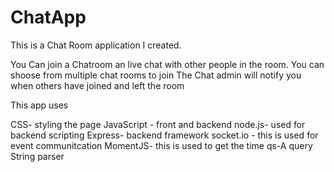 # ChatApp
This is a Chat Room application I created.

You Can join a Chatroom an live chat with other people in the room.
You can shoose from multiple chat rooms to join
The Chat admin will notify you when others have joined and left the room

This app uses

CSS- styling the page
JavaScript - front and backend
node.js- used for backend scripting
Express- backend framework
socket.io - this is used for event communitcation
MomentJS- this is used to get the time
qs-A query String parser 
